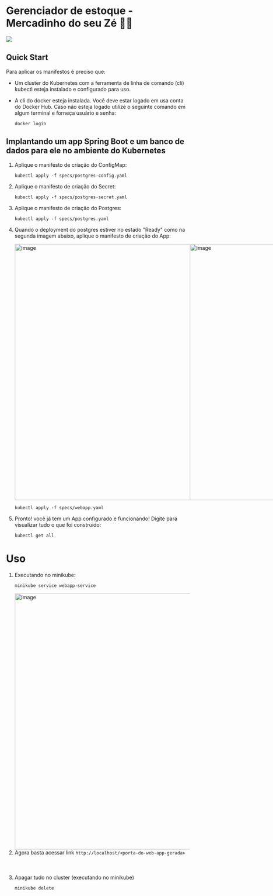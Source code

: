 # Gerenciador de estoque - Mercadinho do seu Zé 👋🥸
<div  display="flex" , align="center"> 
<p align="left">
  <a href="https://skillicons.dev">
    <img src="https://skillicons.dev/icons?i=git,java,spring,postgres,docker,kubernetes" />
  </a>
</p>
</div>

## Quick Start
Para aplicar os manifestos é preciso que:
- Um cluster do Kubernetes com a ferramenta de linha de comando (cli) kubectl esteja instalado e configurado para uso.
- A cli do docker esteja instalada. Você deve estar logado em usa conta do Docker Hub. Caso não esteja logado utilize o
  seguinte comando em algum terminal e forneça usuário e senha:
  
  ```
  docker login
  ```
## Implantando um app Spring Boot e um banco de dados para ele no ambiente do Kubernetes
1. Aplique o manifesto de criação do ConfigMap:
   
   ```
   kubectl apply -f specs/postgres-config.yaml
   ```
3. Aplique o manifesto de criação do Secret:
 
   ```
   kubectl apply -f specs/postgres-secret.yaml
   ```
5. Aplique o manifesto de criação do Postgres:

   ```
   kubectl apply -f specs/postgres.yaml
   ```

3. Quando o deployment do postgres estiver no estado "Ready" como na segunda imagem abaixo, aplique o manifesto de criação do App:
   <div style="display: flex; align=center">
    <img width="700" alt="image" src="https://github.com/AnesioSousa/api-estoque-springboot/assets/39014361/0539baaa-86cc-4d51-a53d-93be4a2add3b">
    <br/>
    <img width="700" alt="image" src="https://github.com/AnesioSousa/api-estoque-springboot/assets/39014361/de45e123-b0a1-4576-b6df-c3812c688cc9">
     
   </div>

   
   ```
   kubectl apply -f specs/webapp.yaml
   ```
5. Pronto! você já tem um App configurado e funcionando! Digite para visualizar tudo o que foi construido:
   ```
   kubectl get all
   ```

# Uso
1. Executando no minikube:
   ```
   minikube service webapp-service
   ```
   <img width="700" alt="image" src="https://github.com/AnesioSousa/api-estoque-springboot/assets/39014361/efea80c4-0830-4c47-88a2-2c167c87ae58">
2. Agora basta acessar link
   `http://localhost/<porta-do-web-app-gerada>`
   <br/>
   <br/>
   <br/>
   <br/>
7. Apagar tudo no cluster (executando no minikube)
   ```
   minikube delete
   ```

